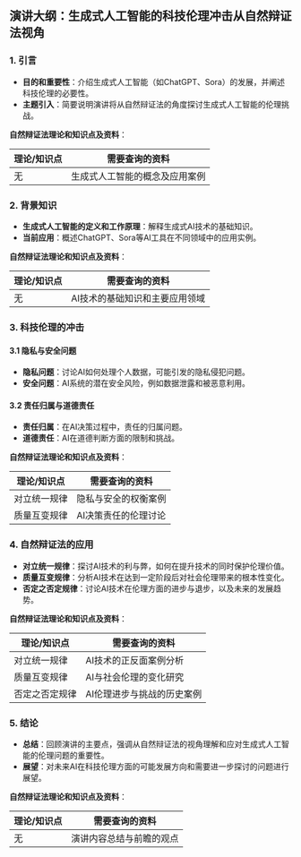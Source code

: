## 演讲大纲：生成式人工智能的科技伦理冲击从自然辩证法视角

### 1. 引言

- **目的和重要性**：介绍生成式人工智能（如ChatGPT、Sora）的发展，并阐述科技伦理的必要性。
- **主题引入**：简要说明演讲将从自然辩证法的角度探讨生成式人工智能的伦理挑战。

**自然辩证法理论和知识点及资料**：

|理论/知识点|需要查询的资料|
|---|---|
|无|生成式人工智能的概念及应用案例|

### 2. 背景知识

- **生成式人工智能的定义和工作原理**：解释生成式AI技术的基础知识。
- **当前应用**：概述ChatGPT、Sora等AI工具在不同领域中的应用实例。

**自然辩证法理论和知识点及资料**：

|理论/知识点|需要查询的资料|
|---|---|
|无|AI技术的基础知识和主要应用领域|

### 3. 科技伦理的冲击

#### 3.1 隐私与安全问题

- **隐私问题**：讨论AI如何处理个人数据，可能引发的隐私侵犯问题。
- **安全问题**：AI系统的潜在安全风险，例如数据泄露和被恶意利用。

#### 3.2 责任归属与道德责任

- **责任归属**：在AI决策过程中，责任的归属问题。
- **道德责任**：AI在道德判断方面的限制和挑战。

**自然辩证法理论和知识点及资料**：

|理论/知识点|需要查询的资料|
|---|---|
|对立统一规律|隐私与安全的权衡案例|
|质量互变规律|AI决策责任的伦理讨论|

### 4. 自然辩证法的应用

- **对立统一规律**：探讨AI技术的利与弊，如何在提升技术的同时保护伦理价值。
- **质量互变规律**：分析AI技术在达到一定阶段后对社会伦理带来的根本性变化。
- **否定之否定规律**：讨论AI技术在伦理方面的进步与退步，以及未来的发展趋势。

**自然辩证法理论和知识点及资料**：

|理论/知识点|需要查询的资料|
|---|---|
|对立统一规律|AI技术的正反面案例分析|
|质量互变规律|AI与社会伦理的变化研究|
|否定之否定规律|AI伦理进步与挑战的历史案例|

### 5. 结论

- **总结**：回顾演讲的主要点，强调从自然辩证法的视角理解和应对生成式人工智能的伦理问题的重要性。
- **展望**：对未来AI在科技伦理方面的可能发展方向和需要进一步探讨的问题进行展望。

**自然辩证法理论和知识点及资料**：

| 理论/知识点 | 需要查询的资料      |
| ------ | ------------ |
| 无      | 演讲内容总结与前瞻的观点 |